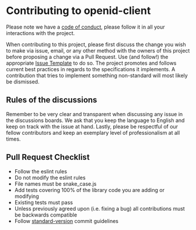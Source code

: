# Contributing to openid-client

Please note we have a [code of conduct][coc], please follow it in all your interactions with the
project.

When contributing to this project, please first discuss the change you wish to make via issue,
email, or any other method with the owners of this project before proposing a change via a Pull
Request. Use (and follow!) the appropriate [Issue Template][new-issue] to do so. The project
promotes and follows current best practices in regards to the specifications it implements.
A contribution that tries to implement something non-standard will most likely be dismissed.

## Rules of the discussions

Remember to be very clear and transparent when discussing any issue in the discussions boards. We
ask that you keep the language to English and keep on track with the issue at hand. Lastly, please
be respectful of our fellow contributors and keep an exemplary level of professionalism at all
times.

## Pull Request Checklist

- Follow the eslint rules
- Do not modify the eslint rules
- File names must be snake_case.js
- Add tests covering 100% of the library code you are adding or modifying
- Existing tests must pass
- Unless previously agreed upon (i.e. fixing a bug) all contributions must be backwards compatible
- Follow [standard-version][standard-version] commit guidelines

[coc]: https://github.com/panva/openid-client/blob/master/CODE_OF_CONDUCT.md
[new-issue]: https://github.com/panva/openid-client/issues/new/choose
[standard-version]: https://github.com/conventional-changelog/standard-version
